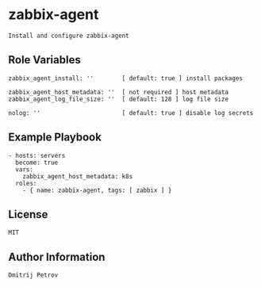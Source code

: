 zabbix-agent
=========

    Install and configure zabbix-agent

Role Variables
--------------

    zabbix_agent_install: ''        [ default: true ] install packages

    zabbix_agent_host_metadata: ''  [ not required ] host metadata
    zabbix_agent_log_file_size: ''  [ default: 128 ] log file size
    
    nolog: ''                       [ default: true ] disable log secrets

Example Playbook
----------------

    - hosts: servers
      become: true
      vars:
        zabbix_agent_host_metadata: k8s
      roles:
        - { name: zabbix-agent, tags: [ zabbix ] }

License
-------

    MIT

Author Information
------------------

    Dmitrij Petrov
